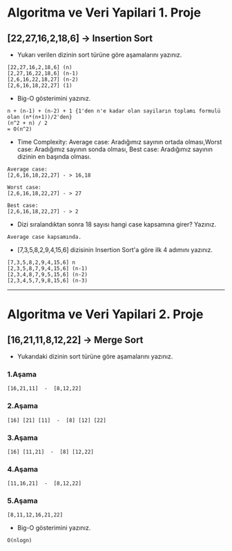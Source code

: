 # Algoritma ve Veri Yapilari 1. Proje



## [22,27,16,2,18,6] -> Insertion Sort
* Yukarı verilen dizinin sort türüne göre aşamalarını yazınız.
```
[22,27,16,2,18,6] (n)
[2,27,16,22,18,6] (n-1)
[2,6,16,22,18,27] (n-2)
[2,6,16,18,22,27] (1)
```
* Big-O gösterimini yazınız.

```
n + (n-1) + (n-2) + 1 {1'den n'e kadar olan sayiların toplamı formulü olan (n*(n+1))/2'den} 
(n^2 + n) / 2 
= O(n^2)
```
* Time Complexity: Average case: Aradığımız sayının ortada olması,Worst case: Aradığımız sayının sonda olması, Best case: Aradığımız sayının dizinin en başında olması.
```
Average case:
[2,6,16,18,22,27] - > 16,18

Worst case:
[2,6,16,18,22,27] - > 27

Best case:
[2,6,16,18,22,27] - > 2

```
* Dizi sıralandıktan sonra 18 sayısı hangi case kapsamına girer? Yazınız.
```
Average case kapsamında.
```
* [7,3,5,8,2,9,4,15,6] dizisinin Insertion Sort'a göre ilk 4 adımını yazınız.
```
[7,3,5,8,2,9,4,15,6] n
[2,3,5,8,7,9,4,15,6] (n-1)
[2,3,4,8,7,9,5,15,6] (n-2)
[2,3,4,5,7,9,8,15,6] (n-3)
```
------------------------------------

# Algoritma ve Veri Yapilari 2. Proje

## [16,21,11,8,12,22] -> Merge Sort
* Yukarıdaki dizinin sort türüne göre aşamalarını yazınız.
### 1.Aşama
```
[16,21,11]  -  [8,12,22]
```
### 2.Aşama
```
[16] [21] [11]  -  [8] [12] [22]    
```
### 3.Aşama
```
[16] [11,21]  -  [8] [12,22]
```
### 4.Aşama
```
[11,16,21]  -  [8,12,22]
```
### 5.Aşama
```
[8,11,12,16,21,22]
```
* Big-O gösterimini yazınız.
```
O(nlogn)
```









